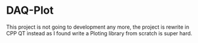 DAQ-Plot
======

This project is not going to development any more, the project is rewrite in CPP QT instead as I found write a Ploting library from scratch is super hard.
